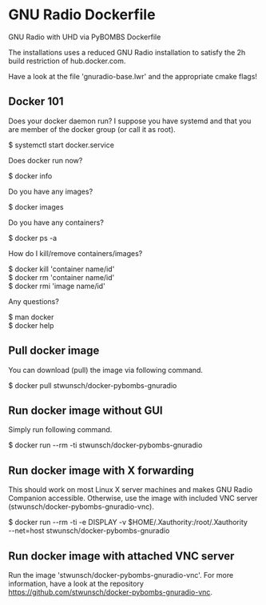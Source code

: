 # GNU Radio Dockerfile
GNU Radio with UHD via PyBOMBS Dockerfile

The installations uses a reduced GNU Radio installation to satisfy the 2h
build restriction of hub.docker.com.

Have a look at the file 'gnuradio-base.lwr' and the appropriate cmake flags!

Docker 101
----------

Does your docker daemon run? I suppose you have systemd and that you are member
of the docker group (or call it as root).

$ systemctl start docker.service

Does docker run now?

$ docker info

Do you have any images?

$ docker images

Do you have any containers?

$ docker ps -a

How do I kill/remove containers/images?

$ docker kill 'container name/id'  
$ docker rm 'container name/id'  
$ docker rmi 'image name/id'

Any questions?

$ man docker  
$ docker help

Pull docker image
----------------

You can download (pull) the image via following command.

$ docker pull stwunsch/docker-pybombs-gnuradio

Run docker image without GUI
----------------------------

Simply run following command.

$ docker run --rm -ti stwunsch/docker-pybombs-gnuradio

Run docker image with X forwarding
----------------------------------

This should work on most Linux X server machines and makes GNU Radio Companion
accessible. Otherwise, use the image with included VNC server
(stwunsch/docker-pybombs-gnuradio-vnc).

$ docker run --rm -ti -e DISPLAY -v $HOME/.Xauthority:/root/.Xauthority \
    --net=host stwunsch/docker-pybombs-gnuradio

Run docker image with attached VNC server
-----------------------------------------

Run the image 'stwunsch/docker-pybombs-gnuradio-vnc'. For more information,
have a look at the repository https://github.com/stwunsch/docker-pybombs-gnuradio-vnc.
